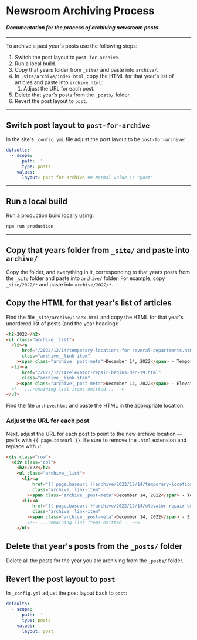 # Newsroom Archiving Process

#### *Documentation for the process of archiving newsroom posts.*

---

To archive a past year's posts use the following steps:
1. Switch the post layout to `post-for-archive`.
2. Run a local build.
3. Copy that years folder from `_site/` and paste into `archive/`.
4. In `_site/archive/index.html`, copy the HTML for that year's list of articles and paste into `archive.html`:
   1. Adjust the URL for each post.
5. Delete that year's posts from the `_posts/` folder.
6. Revert the post layout to `post`.

-----

## Switch post layout to `post-for-archive`

In the site's `_config.yml` file adjust the post layout to be `post-for-archive`:

```yaml
defaults:
  - scope:
      path: ''
      type: posts
    values:
      layout: post-for-archive ## Normal value is "post"
```

-----

## Run a local build

Run a production build locally using:

```bash
npm run production
```

-----

## Copy that years folder from `_site/` and paste into `archive/`

Copy the folder, and everything in it, corresponding to that years posts from the `_site` folder and paste into `archive/` folder. For example, copy `_site/2022/*` and paste into `archive/2022/*`.

## Copy the HTML for that year's list of articles

Find the file `_site/archive/index.html` and copy the HTML for that year's unordered list of posts (and the year heading):

```html
<h2>2022</h2>
<ul class="archive__list">
  <li><a
      href="/2022/12/14/temporary-locations-for-several-departments.html"
      class="archive__link-item"
    ><span class="archive__post-meta">December 14, 2022</span> - Temporary location for several departments</a></li>
  <li><a
      href="/2022/12/14/elevator-repair-begins-dec-19.html"
      class="archive__link-item"
    ><span class="archive__post-meta">December 14, 2022</span> - Elevator repair begins Dec. 19</a></li>
  <!-- ...remaining list items omitted... -->
</ul>
```

Find the file `archive.html` and paste the HTML in the appropriate location.

### Adjust the URL for each post

Next, adjust the URL for each post to point to the new archive location — prefix with `{{ page.baseurl }}`.
Be sure to remove the `.html` extension and replace with `/`:
```html
<div class="row">
  <div class="col">
    <h2>2022</h2>
    <ul class="archive__list">
      <li><a
          href="{{ page.baseurl }}archive/2022/12/14/temporary-locations-for-several-departments/"
          class="archive__link-item"
        ><span class="archive__post-meta">December 14, 2022</span> - Temporary location for several departments</a></li>
      <li><a
          href="{{ page.baseurl }}archive/2022/12/14/elevator-repair-begins-dec-19/"
          class="archive__link-item"
        ><span class="archive__post-meta">December 14, 2022</span> - Elevator repair begins Dec. 19</a></li>
        <!-- ...remaining list items omitted... -->
    </ul>
```

## Delete that year's posts from the `_posts/` folder

Delete all the posts for the year you are archiving from the `_posts/` folder.

## Revert the post layout to `post`

In `_config.yml` adjust the post layout back to `post`:

```yaml
defaults:
  - scope:
      path: ''
      type: posts
    values:
      layout: post
```
